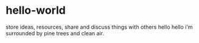 # hello-world
 store ideas, resources, share and discuss things with others
hello hello i'm surrounded by pine trees and clean air. 
